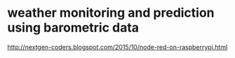 # weather monitoring and prediction using barometric data
http://nextgen-coders.blogspot.com/2015/10/node-red-on-raspberrypi.html
